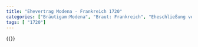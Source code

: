 ```yaml
---
title: "Ehevertrag Modena - Frankreich 1720"
categories: ["Bräutigam:Modena", "Braut: Frankreich", "Eheschließung vollzogen?:Ja", "verschiedenkonfessionelle Ehe?:Nein", "Dynastie Bräutigam:Este", "Akteur Bräutigam:Este", "Akteur Braut:Bourbon (Frankreich)", "Textbezug?:nein", "Ständisch?:nein", "Ratifikation?:nein", "Sonstiges?:nein", "Bräutigam:Modena", "Braut: Frankreich"]
tags: [ "1720"]
---
```

<!--more-->
{{<v93>}}